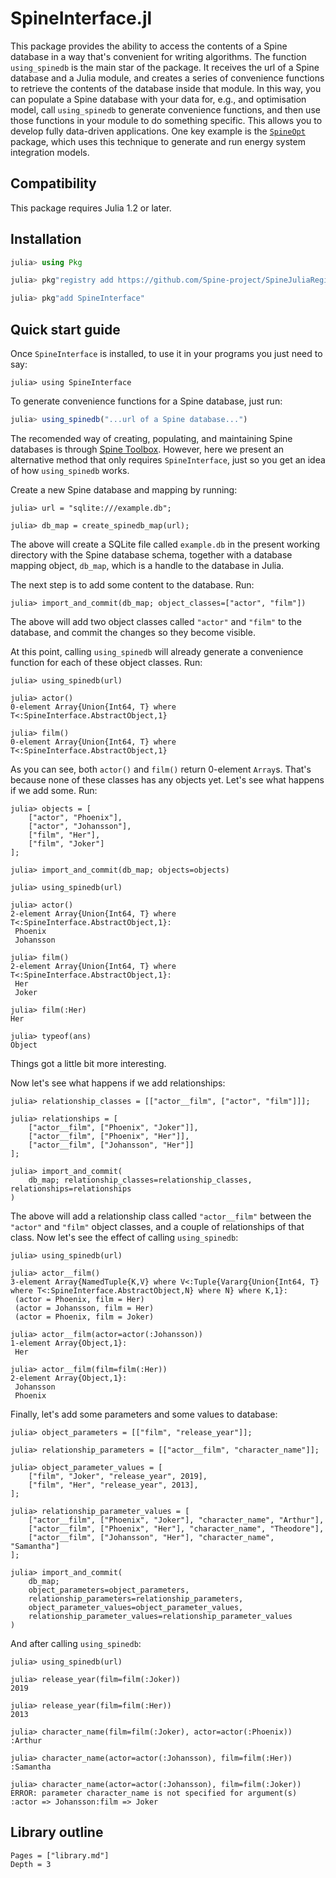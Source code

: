 # SpineInterface.jl

This package provides the ability to access the contents of a Spine database in a way
that's convenient for writing algorithms.
The function `using_spinedb` is the main star of the package.
It receives the url of a Spine database and a Julia module, 
and creates a series of convenience functions to retrieve the contents of the database inside that module.
In this way, you can populate a Spine database with your data for, e.g.,
and optimisation model,
call `using_spinedb` to generate convenience functions,
and then use those functions in your module to do something specific.
This allows you to develop fully data-driven applications.
One key example is the [`SpineOpt`](https://github.com/Spine-project/SpineOpt.jl) package,
which uses this technique to generate and run energy system integration models.

## Compatibility

This package requires Julia 1.2 or later.

## Installation

```julia
julia> using Pkg

julia> pkg"registry add https://github.com/Spine-project/SpineJuliaRegistry"

julia> pkg"add SpineInterface"

```

## Quick start guide

Once `SpineInterface` is installed, to use it in your programs you just need to say:

```jldoctest quick_start_guide
julia> using SpineInterface
```

To generate convenience functions for a Spine database, just run:

```julia
julia> using_spinedb("...url of a Spine database...")
```

The recomended way of creating, populating, and maintaining Spine databases is through 
[Spine Toolbox](https://github.com/Spine-project/Spine-Toolbox).
However, here we present an alternative method that only requires `SpineInterface`,
just so you get an idea of how `using_spinedb` works.

Create a new Spine database and mapping by running:

```jldoctest quick_start_guide
julia> url = "sqlite:///example.db";

julia> db_map = create_spinedb_map(url);

```

The above will create a SQLite file called `example.db` in the present working directory
with the Spine database schema, together with a database mapping object, `db_map`,
which is a handle to the database in Julia.

The next step is to add some content to the database. Run:

```jldoctest quick_start_guide
julia> import_and_commit(db_map; object_classes=["actor", "film"])

```

The above will add two object classes called `"actor"` and `"film"` to the database,
and commit the changes so they become visible.

At this point, calling `using_spinedb` will already generate a convenience function for each of these object classes.
Run:

```jldoctest quick_start_guide
julia> using_spinedb(url)

julia> actor()
0-element Array{Union{Int64, T} where T<:SpineInterface.AbstractObject,1}

julia> film()
0-element Array{Union{Int64, T} where T<:SpineInterface.AbstractObject,1}

```

As you can see, both `actor()` and `film()` return 0-element `Array`s.
That's because none of these classes has any objects yet.
Let's see what happens if we add some. Run:

```jldoctest quick_start_guide
julia> objects = [
	["actor", "Phoenix"], 
	["actor", "Johansson"], 
	["film", "Her"], 
	["film", "Joker"]
];

julia> import_and_commit(db_map; objects=objects)

julia> using_spinedb(url)

julia> actor()
2-element Array{Union{Int64, T} where T<:SpineInterface.AbstractObject,1}:
 Phoenix
 Johansson

julia> film()
2-element Array{Union{Int64, T} where T<:SpineInterface.AbstractObject,1}:
 Her
 Joker

julia> film(:Her)
Her

julia> typeof(ans)
Object

```
Things got a little bit more interesting.

Now let's see what happens if we add relationships:

```jldoctest quick_start_guide
julia> relationship_classes = [["actor__film", ["actor", "film"]]];

julia> relationships = [
	["actor__film", ["Phoenix", "Joker"]], 
	["actor__film", ["Phoenix", "Her"]], 
	["actor__film", ["Johansson", "Her"]]
];

julia> import_and_commit(
	db_map; relationship_classes=relationship_classes, relationships=relationships
)

```

The above will add a relationship class called `"actor__film"` 
between the `"actor"` and `"film"` object classes, and a couple of relationships of that class.
Now let's see the effect of calling `using_spinedb`:

```jldoctest quick_start_guide
julia> using_spinedb(url)

julia> actor__film()
3-element Array{NamedTuple{K,V} where V<:Tuple{Vararg{Union{Int64, T} where T<:SpineInterface.AbstractObject,N} where N} where K,1}:
 (actor = Phoenix, film = Her)
 (actor = Johansson, film = Her)
 (actor = Phoenix, film = Joker)

julia> actor__film(actor=actor(:Johansson))
1-element Array{Object,1}:
 Her

julia> actor__film(film=film(:Her))
2-element Array{Object,1}:
 Johansson
 Phoenix

```

Finally, let's add some parameters and some values to database:

```jldoctest quick_start_guide
julia> object_parameters = [["film", "release_year"]];

julia> relationship_parameters = [["actor__film", "character_name"]];

julia> object_parameter_values = [
	["film", "Joker", "release_year", 2019],
	["film", "Her", "release_year", 2013],
];

julia> relationship_parameter_values = [
	["actor__film", ["Phoenix", "Joker"], "character_name", "Arthur"], 
	["actor__film", ["Phoenix", "Her"], "character_name", "Theodore"], 
	["actor__film", ["Johansson", "Her"], "character_name", "Samantha"]
];

julia> import_and_commit(
	db_map;
	object_parameters=object_parameters, 
	relationship_parameters=relationship_parameters, 
	object_parameter_values=object_parameter_values,
	relationship_parameter_values=relationship_parameter_values
)
```

And after calling `using_spinedb`:
```
julia> using_spinedb(url)

julia> release_year(film=film(:Joker))
2019

julia> release_year(film=film(:Her))
2013

julia> character_name(film=film(:Joker), actor=actor(:Phoenix))
:Arthur

julia> character_name(actor=actor(:Johansson), film=film(:Her))
:Samantha

julia> character_name(actor=actor(:Johansson), film=film(:Joker))
ERROR: parameter character_name is not specified for argument(s) :actor => Johansson:film => Joker
```



## Library outline

```@contents
Pages = ["library.md"]
Depth = 3
```
